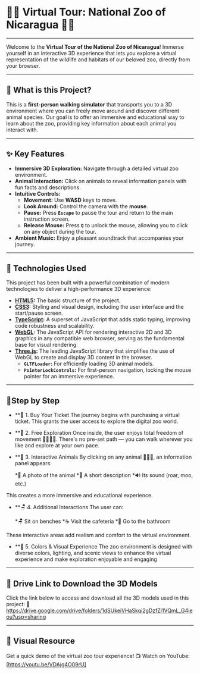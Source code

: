 # 🦁🦒 Virtual Tour: National Zoo of Nicaragua 🐒🐊

---

Welcome to the **Virtual Tour of the National Zoo of Nicaragua**! Immerse yourself in an interactive 3D experience that lets you explore a virtual representation of the wildlife and habitats of our beloved zoo, directly from your browser.

---

## 🌟 What is this Project?

This is a **first-person walking simulator** that transports you to a 3D environment where you can freely move around and discover different animal species. Our goal is to offer an immersive and educational way to learn about the zoo, providing key information about each animal you interact with.

---

## ✨ Key Features

* **Immersive 3D Exploration:** Navigate through a detailed virtual zoo environment.
* **Animal Interaction:** Click on animals to reveal information panels with fun facts and descriptions.
* **Intuitive Controls:**
    * **Movement:** Use **WASD** keys to move.
    * **Look Around:** Control the camera with the **mouse**.
    * **Pause:** Press **`Escape`** to pause the tour and return to the main instruction screen.
    * **Release Mouse:** Press **`Q`** to unlock the mouse, allowing you to click on any object during the tour.
* **Ambient Music:** Enjoy a pleasant soundtrack that accompanies your journey.

---

## 🚀 Technologies Used

This project has been built with a powerful combination of modern technologies to deliver a high-performance 3D experience:

* **[HTML5](https://developer.mozilla.org/en-US/docs/Web/HTML):** The basic structure of the project.
* **[CSS3](https://developer.mozilla.org/en-US/docs/Web/CSS):** Styling and visual design, including the user interface and the start/pause screen.
* **[TypeScript](https://www.typescriptlang.org/):** A superset of JavaScript that adds static typing, improving code robustness and scalability.
* **[WebGL](https://developer.mozilla.org/en-US/docs/Web/API/WebGL_API):** The JavaScript API for rendering interactive 2D and 3D graphics in any compatible web browser, serving as the fundamental base for visual rendering.
* **[Three.js](https://threejs.org/):** The leading JavaScript library that simplifies the use of WebGL to create and display 3D content in the browser.
    * **`GLTFLoader`:** For efficiently loading 3D animal models.
    * **`PointerLockControls`:** For first-person navigation, locking the mouse pointer for an immersive experience.

---

## 🐾Step by Step 
* **🧾 1. Buy Your Ticket
The journey begins with purchasing a virtual ticket. This grants the user access to explore the digital zoo world.

* **🧭 2. Free Exploration
Once inside, the user enjoys total freedom of movement 🧍‍♂️🧍‍♀️.
There's no pre-set path — you can walk wherever you like and explore at your own pace.

* **🐾 3. Interactive Animals
By clicking on any animal 🐯🐷🦓, an information panel appears:

   *📸 A photo of the animal
   *📄 A short description
   *🔊 Its sound (roar, moo, etc.)

This creates a more immersive and educational experience.

* **🪑 4. Additional Interactions
The user can:

   *🪑 Sit on benches
   *☕ Visit the cafeteria
   *🚻 Go to the bathroom

These interactive areas add realism and comfort to the virtual environment.

* **🌅 5. Colors & Visual Experience
The zoo environment is designed with diverse colors, lighting, and scenic views to enhance the virtual experience and make exploration enjoyable and engaging

---

## 🔗 Drive Link to Download the 3D Models
Click the link below to access and download all the 3D models used in this project:
📁 https://drive.google.com/drive/folders/1dSUkeiVHaSkqi2gDzfZl1VQmL_G4ieou?usp=sharing

---

## 🎥 Visual Resource
Get a quick demo of the virtual zoo tour experience!
📺 Watch on YouTube: [https://youtu.be/VDAjg4O09rU]


